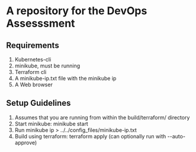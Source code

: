 # A repository for the DevOps Assesssment
## Requirements
1. Kubernetes-cli
2. minikube, must be running
3. Terraform cli
4. A minikube-ip.txt file with the minikube ip
5. A Web browser
## Setup Guidelines
1. Assumes that you are running from within the build/terraform/ directory
2. Start minikube: minikube start
3. Run minikube ip > ../../config_files/minikube-ip.txt 
4. Build using terraform: terraform apply (can optionally run with --auto-approve)
